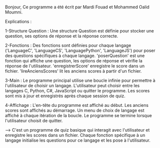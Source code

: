 Bonjour,
Ce programme a été écrit par Mardi Fouad et Mohammed Oalid Moumni.

Explications :

1-Structure Question :
Une structure Question est définie pour stocker une question, ses options de réponse et la réponse correcte.
    
2-Fonctions :
    Des fonctions sont définies pour chaque langage ('LanguageC', 'LanguageCS', 'LanguagePython', 'LanguageJS') pour poser des questions spécifiques à chaque langage.
'poserQuestion' est une fonction qui affiche une question, les options de réponse et vérifie la réponse de l'utilisateur.
'enregistrerScore' enregistre le score dans un fichier.
'lireAnciensScores' lit les anciens scores à partir d'un fichier.

3-Main :
Le programme principal utilise une boucle infinie pour permettre à l'utilisateur de choisir un langage.
L'utilisateur peut choisir entre les langages C, Python, C#, JavaScript ou quitter le programme.
Les scores sont mis à jour et enregistrés après chaque session de quiz.

4-Affichage :
L'en-tête du programme est affiché au début.
Les anciens scores sont affichés au démarrage.
Un menu de choix de langage est affiché à chaque itération de la boucle.
Le programme se termine lorsque l'utilisateur choisit de quitter.

--> C'est un programme de quiz basique qui interagit avec l'utilisateur et enregistre les scores dans un fichier. 
Chaque fonction spécifique à un langage initialise les questions pour ce langage et les pose à l'utilisateur.
